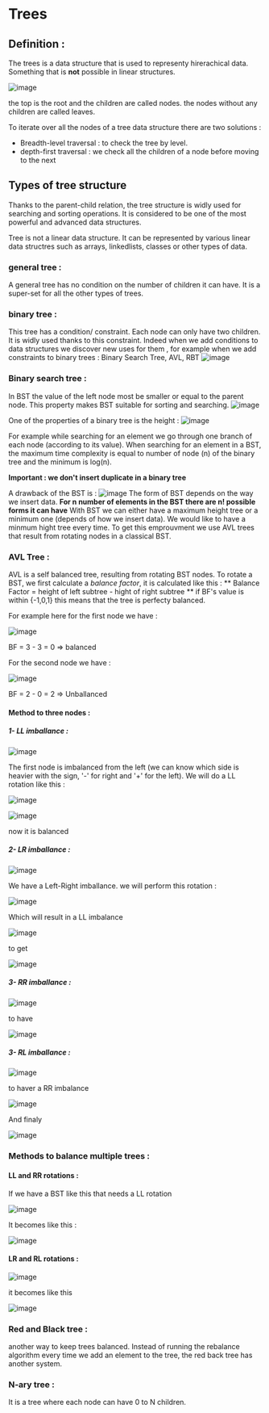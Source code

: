 # Trees

## Definition : 
The trees is a data structure that is used to representy hirerachical data. Something that is **not** possible in linear structures. 

![image](https://user-images.githubusercontent.com/42012627/181175846-b7210566-a44f-469a-9d2c-32d9737475b8.png)

the top is the root and the children are called nodes. the nodes without any children are called leaves. 

To iterate over all the nodes of a tree data structure there are two solutions : 
* Breadth-level traversal : to check the tree by level.
* depth-first traversal : we check all the children of a node before moving to the next 

## Types of tree structure 

Thanks to the parent-child relation, the tree structure is widly used for searching and sorting operations. It is considered to be one of the most powerful and advanced data structures. 

Tree is not a linear data structure. It can be represented by various linear data structres such as arrays, linkedlists, classes or other types of data. 

### general tree : 
A general tree has no condition on the number of children it can have. It is a super-set for all the other types of trees. 

### binary tree : 
This tree has a condition/ constraint. Each node can only have two children. It is widly used thanks to this constraint. Indeed when we add conditions to data structures we discover new uses for them , for example when we add constraints to binary trees : Binary Search Tree, AVL, RBT 
![image](https://user-images.githubusercontent.com/42012627/181180432-05cd114b-9ce5-4334-8f38-e19a4d05debb.png)

### Binary search tree : 
In BST the value of the left node most be smaller or equal to the parent node. This property makes BST suitable for sorting and searching. 
![image](https://user-images.githubusercontent.com/42012627/181180821-d013152b-e890-41fd-b930-554cbcb5ff18.png)

One of the properties of a binary tree is the height : 
![image](https://user-images.githubusercontent.com/42012627/181590353-5953096b-64f5-476c-85eb-5c17fea846ae.png)


For example while searching for an element we go through one branch of each node (according to its value).
When searching for an element in a BST, the maximum time complexity is equal to number of node (n) of the binary tree and the minimum is log(n). 

**Important : we don't insert duplicate in a binary tree**

A drawback of the BST is : 
![image](https://user-images.githubusercontent.com/42012627/181591581-80dcd4db-798b-40cb-83a7-f7949037bb48.png)
The form of BST depends on the way we insert data. **For n number of elements in the BST there are n! possible forms it can have**
With BST we can either have a maximum height tree or a minimum one (depends of how we insert data). We would like to have a minmum hight tree every time. To get this emprouvment we use AVL trees that result from rotating nodes in a classical BST. 


### AVL Tree : 
AVL is a self balanced tree, resulting from rotating BST nodes.
To rotate a BST, we first calculate a *balance factor*, it is calculated like this : 
** Balance Factor = height of left subtree - hight of right subtree **
if BF's value is within {-1,0,1} this means that the tree is perfecty balanced.

For example here for the first node we have : 

![image](https://user-images.githubusercontent.com/42012627/181594721-1c0c9ceb-b94f-4f19-808b-1463eb453ce6.png)

BF = 3 - 3 = 0 => balanced

For the second node we have : 

![image](https://user-images.githubusercontent.com/42012627/181594982-378a4090-bb16-4083-8efd-732fc769fc51.png)

BF = 2 - 0 = 2 => Unballanced 

#### Method to three nodes : 

##### 1- LL imballance :

![image](https://user-images.githubusercontent.com/42012627/181598690-b0378ac8-2c19-4287-97f6-128cb7c51740.png)

The first node is imbalanced from the left (we can know which side is heavier with the sign, '-' for right and '+' for the left).
We will do a LL rotation like this : 

![image](https://user-images.githubusercontent.com/42012627/181599004-dbb94a5e-dd11-4b2a-a665-51001dd7f847.png)


![image](https://user-images.githubusercontent.com/42012627/181599084-00f469f1-20ed-4dee-80f8-07e532036989.png)

now it is balanced 

##### 2- LR imballance : 

![image](https://user-images.githubusercontent.com/42012627/181599290-66e818f1-23b6-46d0-8e8e-da8dced86e63.png)

We have a Left-Right imballance. we will perform this rotation : 

![image](https://user-images.githubusercontent.com/42012627/181599515-bc836b4d-4948-412e-b7c4-dab723bedc69.png)

Which will result in a LL imbalance 

![image](https://user-images.githubusercontent.com/42012627/181599631-ffaa1f69-cdb1-4c5a-bf9a-0e59272198e3.png)

to get 

![image](https://user-images.githubusercontent.com/42012627/181599084-00f469f1-20ed-4dee-80f8-07e532036989.png)


##### 3- RR imballance : 

![image](https://user-images.githubusercontent.com/42012627/181599824-f349f962-e350-4d9a-a812-67b00c6a7726.png)

to have 

![image](https://user-images.githubusercontent.com/42012627/181599084-00f469f1-20ed-4dee-80f8-07e532036989.png)

##### 3- RL imballance : 

![image](https://user-images.githubusercontent.com/42012627/181600077-10cb2799-a4ba-4460-a8af-81e3e1e6acf3.png)

to haver a RR imbalance 

![image](https://user-images.githubusercontent.com/42012627/181599824-f349f962-e350-4d9a-a812-67b00c6a7726.png)

And finaly 

![image](https://user-images.githubusercontent.com/42012627/181599084-00f469f1-20ed-4dee-80f8-07e532036989.png)


### Methods to balance multiple trees : 

#### LL and RR rotations : 

If we have a BST like this that needs a LL rotation 

![image](https://user-images.githubusercontent.com/42012627/181602810-c4c5b671-e5e6-4478-bd1e-9814f9ffbdad.png)

It becomes like this : 

![image](https://user-images.githubusercontent.com/42012627/181603185-e9efe781-59a5-4cc4-8b21-6b1e1c397a45.png)

#### LR and RL rotations : 

![image](https://user-images.githubusercontent.com/42012627/181604186-1d2a9808-e9f7-429f-9b93-03c3455680d9.png)

it becomes like this 

![image](https://user-images.githubusercontent.com/42012627/181604455-b737f8c0-a2e7-4d94-9a31-625d6c87071d.png)



### Red and Black tree :

another way to keep trees balanced. Instead of running the rebalance algorithm every time we add an element to the tree, the red back tree has another system.

### N-ary tree :
It is a tree where each node can have 0 to N children. 




